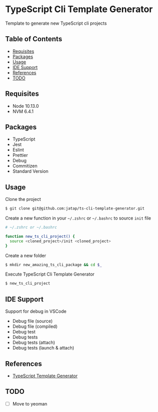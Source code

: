 # TypeScript Cli Template Generator

Template to generate new TypeScript cli projects

## Table of Contents

- [Requisites](#requisites)
- [Packages](#packages)
- [Usage](#usage)
- [IDE Support](#ide-support)
- [References](#references)
- [TODO](#todo)

## Requisites

- Node 10.13.0
- NVM 6.4.1

## Packages

- TypeScript
- Jest
- Eslint
- Prettier
- Debug
- Commitizen
- Standard Version

## Usage

Clone the project

```bash
$ git clone git@github.com:jatap/ts-cli-template-generator.git
```

Create a new function in your ```~/.zshrc``` or ```~/.bashrc``` to source ```init``` file

```bash
# ~/.zshrc or ~/.bashrc

function new_ts_cli_project() {
  source <cloned_project>/init <cloned_project>
}
```

Create a new folder

```bash
$ mkdir new_amazing_ts_cli_package && cd $_
```

Execute TypeScript Cli Template Generator

```bash
$ new_ts_cli_project
```

## IDE Support

Support for debug in VSCode

- Debug file (source)
- Debug file (compiled)
- Debug test
- Debug tests
- Debug tests (attach)
- Debug tests (launch & attach)

## References

- [TypeScript Template Generator](https://github.com/jatap/ts-template-generator)

## TODO

- [ ] Move to yeoman
